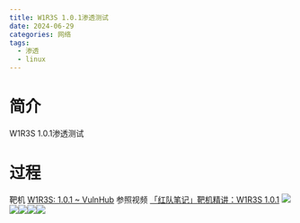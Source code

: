 ```yaml
---
title: W1R3S 1.0.1渗透测试
date: 2024-06-29
categories: 网络
tags:
  - 渗透
  - linux
---
```

# 简介
W1R3S 1.0.1渗透测试

# 过程
靶机 [W1R3S: 1.0.1 ~ VulnHub](https://www.vulnhub.com/entry/w1r3s-101,220/)
参照视频 [「红队笔记」靶机精讲：W1R3S 1.0.1](https://www.bilibili.com/video/BV1mB4y1j7K6/?spm_id_from=333.999.0.0&vd_source=5a4042a822de0be9a36ceb7b04176229)
![](img/note/network/W1R3S/W1R3S-01.png)![](img/note/network/W1R3S/W1R3S-02.png)![](img/note/network/W1R3S/W1R3S-03.png)![](img/note/network/W1R3S/W1R3S-04.png)![](img/note/network/W1R3S/W1R3S-05.png)